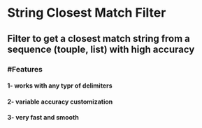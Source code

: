 # String Closest Match Filter
## Filter to get a closest match string from a sequence (touple, list) with high accuracy
### #Features
#### 1- works with any typr of delimiters
#### 2- variable accuracy customization
#### 3- very fast and smooth

